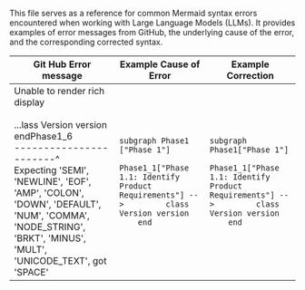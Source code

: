 This file serves as a reference for common Mermaid syntax errors encountered when working with Large Language Models (LLMs). It provides examples of error messages from GitHub, the underlying cause of the error, and the corresponding corrected syntax.

| Git Hub Error message | Example Cause of Error | Example Correction |
|---|---|---|
| Unable to render rich display<br><br>...lass Version version endPhase1_6<br>-----------------------^<br>Expecting 'SEMI', 'NEWLINE', 'EOF', 'AMP', 'COLON', 'DOWN', 'DEFAULT', 'NUM', 'COMMA', 'NODE_STRING', 'BRKT', 'MINUS', 'MULT', 'UNICODE_TEXT', got 'SPACE' | `subgraph Phase1 ["Phase 1"]`<br>`        Phase1_1["Phase 1.1: Identify Product Requirements"] -->         class Version version  `<br>`    end` | `subgraph Phase1["Phase 1"]`<br>`        Phase1_1["Phase 1.1: Identify Product Requirements"] -->         class Version version  `<br>`    end` |
